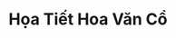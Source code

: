 ---
layout: "category-page"
title: "Họa Tiết Hoa Văn Cổ"
description: "Tải miễn phí file đồ hoạ vector Họa Tiết Hoa Văn Cổ png jpg pdf ai crd..."
permalink: "/category/hoa-tiet-hoa-van-co/"
image: "/assets/images/affiliates.jpg"
color: "#121826"
---